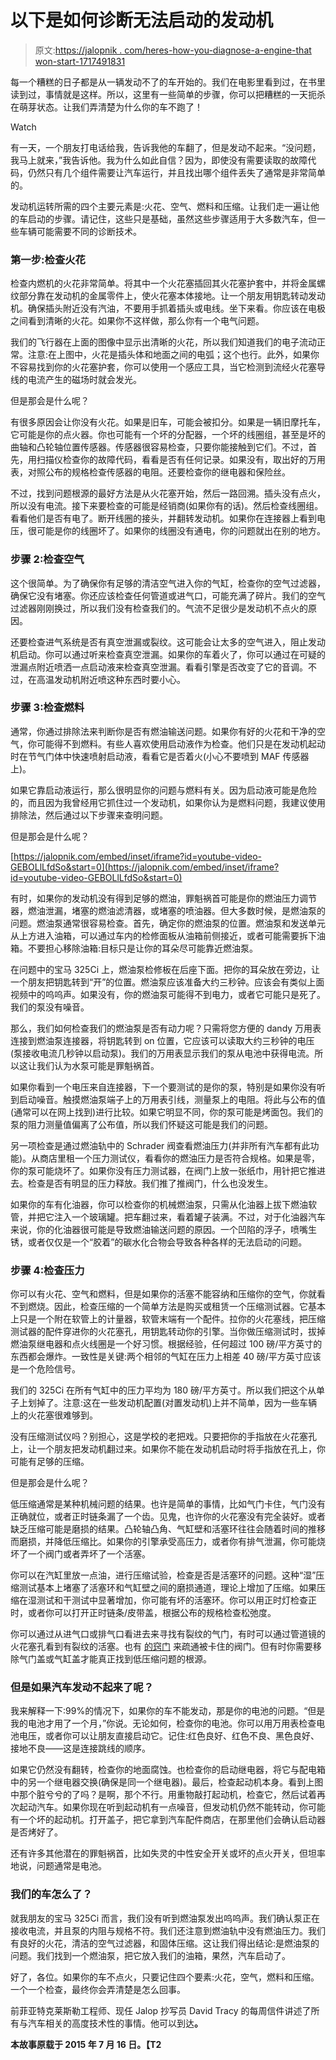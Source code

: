 # 以下是如何诊断无法启动的发动机

> 原文:[https://jalopnik . com/heres-how-you-diagnose-a-engine-that won-start-1717491831](https://jalopnik.com/heres-how-you-diagnose-an-engine-that-wont-start-1717491831)

每一个糟糕的日子都是从一辆发动不了的车开始的。我们在电影里看到过，在书里读到过，事情就是这样。所以，这里有一些简单的步骤，你可以把糟糕的一天扼杀在萌芽状态。让我们弄清楚为什么你的车不跑了！

Watch

有一天，一个朋友打电话给我，告诉我他的车翻了，但是发动不起来。“没问题，我马上就来，”我告诉他。我为什么如此自信？因为，即使没有需要读取的故障代码，仍然只有几个组件需要让汽车运行，并且找出哪个组件丢失了通常是非常简单的。

发动机运转所需的四个主要元素是:火花、空气、燃料和压缩。让我们走一遍让他的车启动的步骤。请记住，这些只是基础，虽然这些步骤适用于大多数汽车，但一些车辆可能需要不同的诊断技术。

### 第一步:检查火花

检查内燃机的火花非常简单。将其中一个火花塞插回其火花塞护套中，并将金属螺纹部分靠在发动机的金属零件上，使火花塞本体接地。让一个朋友用钥匙转动发动机。确保插头附近没有汽油，不要用手抓着插头或电线。坐下来看。你应该在电极之间看到清晰的火花。如果你不这样做，那么你有一个电气问题。

我们的飞行器在上面的图像中显示出清晰的火花，所以我们知道我们的电子流动正常。注意:在上图中，火花是插头体和地面之间的电弧；这个也行。此外，如果你不容易找到你的火花塞护套，你可以使用一个感应工具，当它检测到流经火花塞导线的电流产生的磁场时就会发光。

但是那会是什么呢？

有很多原因会让你没有火花。如果是旧车，可能会被扣分。如果是一辆旧摩托车，它可能是你的点火器。你也可能有一个坏的分配器，一个坏的线圈组，甚至是坏的曲轴和凸轮轴位置传感器。传感器很容易检查，只要你能接触到它们。不过，首先，用扫描仪检查你的故障代码，看看是否有任何记录。如果没有，取出好的万用表，对照公布的规格检查传感器的电阻。还要检查你的继电器和保险丝。

不过，找到问题根源的最好方法是从火花塞开始，然后一路回溯。插头没有点火，所以没有电流。接下来要检查的可能是经销商(如果你有的话)。然后检查线圈组。看看他们是否有电了。断开线圈的接头，并翻转发动机。如果你在连接器上看到电压，很可能是你的线圈坏了。如果你的线圈没有通电，你的问题就出在别的地方。

### **步骤 2:检查空气**

这个很简单。为了确保你有足够的清洁空气进入你的气缸，检查你的空气过滤器，确保它没有堵塞。你还应该检查任何管道或进气口，可能充满了碎片。我们的空气过滤器刚刚换过，所以我们没有检查我们的。气流不足很少是发动机不点火的原因。

还要检查进气系统是否有真空泄漏或裂纹。这可能会让太多的空气进入，阻止发动机启动。你可以通过听来检查真空泄漏。如果你的车着火了，你可以通过在可疑的泄漏点附近喷洒一点启动液来检查真空泄漏。看看引擎是否改变了它的音调。不过，在高温发动机附近喷这种东西时要小心。

### **步骤 3:检查燃料**

通常，你通过排除法来判断你是否有燃油输送问题。如果你有好的火花和干净的空气，你可能得不到燃料。有些人喜欢使用启动液作为检查。他们只是在发动机起动时在节气门体中快速喷射启动液，看看它是否着火(小心不要喷到 MAF 传感器上)。

如果它靠启动液运行，那么很明显你的问题与燃料有关。因为启动液可能是危险的，而且因为我曾经用它抓住过一个发动机，如果你认为是燃料问题，我建议使用排除法，然后通过以下步骤来查明问题。

但是那会是什么呢？

 [https://jalopnik.com/embed/inset/iframe?id=youtube-video-GEBOLlLfdSo&start=0](https://jalopnik.com/embed/inset/iframe?id=youtube-video-GEBOLlLfdSo&start=0) 

有时，如果你的发动机没有得到足够的燃油，罪魁祸首可能是你的燃油压力调节器，燃油泄漏，堵塞的燃油滤清器，或堵塞的喷油器。但大多数时候，是燃油泵的问题。燃油泵通常很容易检查。首先，确定你的燃油泵的位置。燃油泵和发送单元从上方进入油箱，可以通过车内的检修面板从油箱前侧接近，或者可能需要拆下油箱。不要担心移除油箱:目标只是让你的耳朵尽可能靠近燃油泵。

在问题中的宝马 325Ci 上，燃油泵检修板在后座下面。把你的耳朵放在旁边，让一个朋友把钥匙转到“开”的位置。燃油泵应该准备大约三秒钟。应该会有类似上面视频中的呜呜声。如果没有，你的燃油泵可能得不到电力，或者它可能只是死了。我们的泵没有噪音。

那么，我们如何检查我们的燃油泵是否有动力呢？只需将您方便的 dandy 万用表连接到燃油泵连接器，将钥匙转到 on 位置，它应该可以读取大约三秒钟的电压(泵接收电流几秒钟以启动泵)。我们的万用表显示我们的泵从电池中获得电流。所以这让我们认为水泵可能是罪魁祸首。

如果你看到一个电压来自连接器，下一个要测试的是你的泵，特别是如果你没有听到启动噪音。触摸燃油泵端子上的万用表引线，测量泵上的电阻。将此与公布的值(通常可以在网上找到)进行比较。如果它明显不同，你的泵可能是烤面包。我们的泵的阻力测量值偏离了公布值，所以我们怀疑这可能是我们的问题。

另一项检查是通过燃油轨中的 Schrader 阀查看燃油压力(并非所有汽车都有此功能)。从商店里租一个压力测试仪，看看你的燃油压力是否符合规格。如果是零，你的泵可能烧坏了。如果你没有压力测试器，在阀门上放一张纸巾，用针把它推进去。检查是否有明显的压力释放。我们推了推阀门，什么也没发生。

如果你的车有化油器，你可以检查你的机械燃油泵，只需从化油器上拔下燃油软管，并把它注入一个玻璃罐。把车翻过来，看着罐子装满。不过，对于化油器汽车来说，你的化油器很可能是导致燃油输送问题的原因。一个凹陷的浮子，喷嘴生锈，或者仅仅是一个“胶着”的碳水化合物会导致各种各样的无法启动的问题。

### **步骤 4:检查压力**

你可以有火花、空气和燃料，但是如果你的活塞不能容纳和压缩你的空气，你就看不到燃烧。因此，检查压缩的一个简单方法是购买或租赁一个压缩测试器。它基本上只是一个附在软管上的计量器，软管末端有一个配件。拉你的火花塞线，把压缩测试器的配件穿进你的火花塞孔，用钥匙转动你的引擎。当你做压缩测试时，拔掉燃油泵继电器和点火线圈是一个好习惯。根据经验，任何超过 100 磅/平方英寸的东西都会爆炸。一致性是关键:两个相邻的气缸在压力上相差 40 磅/平方英寸应该是一个危险信号。

我们的 325Ci 在所有气缸中的压力平均为 180 磅/平方英寸。所以我们把这个从单子上划掉了。注意:这在一些发动机配置(对置发动机)上并不简单，因为一些车辆上的火花塞很难够到。

没有压缩测试仪吗？别担心，这是学校的老把戏。只要把你的手指放在火花塞孔上，让一个朋友把发动机翻过来。如果你不能在发动机启动时将手指放在孔上，你可能有足够的压缩。

但是那会是什么呢？

低压缩通常是某种机械问题的结果。也许是简单的事情，比如气门卡住，气门没有正确就位，或者正时链条漏了一个齿。见鬼，也许你的火花塞没有完全装好。或者缺乏压缩可能是磨损的结果。凸轮轴凸角、气缸壁和活塞环往往会随着时间的推移而磨损，并降低压缩比。如果你的引擎承受高压力，或者你有排气泄漏，你可能烧坏了一个阀门或者弄坏了一个活塞。

你可以在汽缸里放一点油，进行压缩试验，检查是否是活塞环的问题。这种“湿”压缩测试基本上堵塞了活塞环和气缸壁之间的磨损通道，理论上增加了压缩。如果压缩在湿测试和干测试中显著增加，你可能有坏的活塞环。你可以用正时灯检查正时，或者你可以打开正时链条/皮带盖，根据公布的规格检查松弛度。

你可以通过从进气口或排气口看进去来寻找有裂纹的气门，有时可以通过管道镜的火花塞孔看到有裂纹的活塞。也有 [的窍门](https://www.youtube.com/watch?v=-ZQRqyTjuPc) 来疏通被卡住的阀门。但有时你需要移除气门盖或气缸盖才能真正找到低压缩问题的根源。

### 但是如果汽车发动不起来了呢？

我来解释一下:99%的情况下，如果你的车不能发动，那是你的电池的问题。“但是我的电池才用了一个月，”你说。无论如何，检查你的电池。你可以用万用表检查电池电压，或者你可以让朋友直接启动它。记住:红色良好、红色不良、黑色良好、接地不良——这是连接跳线的顺序。

如果它仍然没有翻转，检查你的地面腐蚀。也检查你的启动继电器，将它与配电箱中的另一个继电器交换(确保是同一个继电器)。最后，检查起动机本身。看到上图中那个脏兮兮的了吗？是啊，那个不行。用重物敲打起动机，检查它，然后试着再次起动汽车。如果你现在听到起动机有一点噪音，但发动机仍然不能转动，你可能有一个坏的起动机。打开盖子，把它拿到汽车配件商店，在那里他们会确认启动器是否烤好了。

还有许多其他潜在的罪魁祸首，比如失灵的中性安全开关或坏的点火开关，但坦率地说，问题通常是电池。

### 我们的车怎么了？

就我朋友的宝马 325Ci 而言，我们没有听到燃油泵发出呜呜声。我们确认泵正在接收电流，并且泵的内阻与规格不符。我们还注意到燃油轨中没有燃油压力。我们有良好的火花，清洁的空气过滤器，和固体压缩。这让我们得出结论:是燃油泵的问题。我们找到一个燃油泵，把它放入我们的油箱，果然，汽车启动了。

好了，各位。如果你的车不点火，只要记住四个要素:火花，空气，燃料和压缩。一个一个检查，最终你会弄清楚是怎么回事。

前菲亚特克莱斯勒工程师、现任 Jalop 抄写员 David Tracy 的每周信件讲述了所有与汽车相关的高度技术性的事情。他可以到达[](mailto:david.tracy@jalopnik.com)**。** 

****本故事原载于 2015 年 7 月 16 日。【T2****